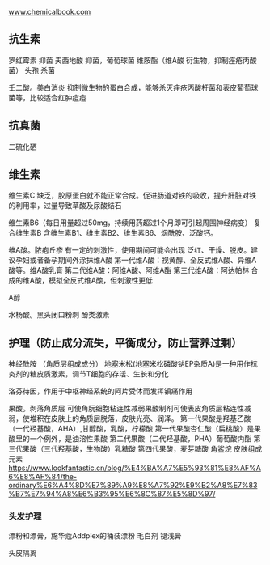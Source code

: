 www.chemicalbook.com

## 抗生素
罗红霉素 抑菌
夫西地酸 抑菌，葡萄球菌
维胺酯（维A酸 衍生物，抑制痤疮丙酸菌）
头孢 杀菌

壬二酸。美白消炎
    抑制微生物的蛋白合成，能够杀灭痤疮丙酸杆菌和表皮葡萄球菌等，比较适合红肿痘痘

## 抗真菌
二硫化硒

## 维生素
维生素C
    缺乏，胶原蛋白就不能正常合成。促进肠道对铁的吸收，提升肝脏对铁的利用率，过量导致草酸及尿酸结石

维生素B6（每日用量超过50mg，持续用药超过1个月即可引起周围神经病变）
复合维生素B
    含维生素B1、维生素B2、维生素B6、烟酰胺、泛酸钙。

维A酸。脓疱丘疹
    有一定的刺激性，使用期间可能会出现 泛红、干燥、脱皮。建议孕妇或者备孕期间外涂抹维A酸
    第一代维A酸：视黄醇、全反式维A酸、异维A酸等。维A酸乳膏
    第二代维A酸：阿维A酸、阿维A酯
    第三代维A酸：阿达帕林
        合成的维A酸，模拟全反式维A酸，但刺激性更低

A醇

水杨酸。黑头闭口粉刺
    酚类激素
## 护理（防止成分流失，平衡成分，防止营养过剩）
神经酰胺 （角质层组成成分）
地塞米松(地塞米松磷酸钠EP杂质A)是一种用作抗炎剂的糖皮质激素，调节T细胞的存活、生长和分化

洛芬待因，作用于中枢神经系统的阿片受体而发挥镇痛作用

果酸。剥落角质层
    可使角朊细胞粘连性减弱果酸制剂可使表皮角质层粘连性减弱，使堆积在皮肤上的角质层脱落，皮肤光亮、润泽。
    第一代果酸是羟基乙酸（一代羟基酸，AHA）,甘醇酸，乳酸，柠檬酸
    第一代果酸杏仁酸（扁桃酸）是果酸里的一个例外，是油溶性果酸
    第二代果酸（二代羟基酸，PHA）葡萄酸内酯
    第三代果酸（三代羟基酸，生物酸）乳糖酸
    第四代果酸，麦芽糖酸
角鲨烷
    皮肤组成元素
    https://www.lookfantastic.cn/blog/%E4%BA%A7%E5%93%81%E8%AF%A6%E8%AF%84/the-ordinary%E6%A4%8D%E7%89%A9%E8%A7%92%E9%B2%A8%E7%83%B7%E7%94%A8%E6%B3%95%E6%8C%87%E5%8D%97/
### 头发护理
漂粉和漂膏，施华蔻Addplex的桶装漂粉
毛白剂
褪浅膏

头皮隔离
